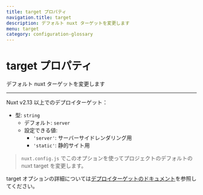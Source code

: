 ```yaml
---
title: target プロパティ
navigation.title: target
description: デフォルト nuxt ターゲットを変更します
menu: target
category: configuration-glossary
---
```

# target プロパティ

デフォルト nuxt ターゲットを変更します

---

Nuxt v2.13 以上でのデプロイターゲット：

- 型: `string`
  - デフォルト: `server`
  - 設定できる値:
    - `'server'`: サーバーサイドレンダリング用
    - `'static'`: 静的サイト用

> `nuxt.config.js` でこのオプションを使ってプロジェクトのデフォルトの nuxt target を変更します。

target オプションの詳細については[デプロイターゲットのドキュメント](/docs/features/deployment-targets)を参照してください。

